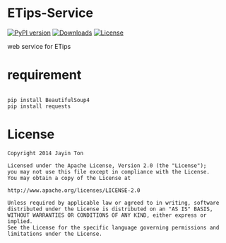 ETips-Service
===
[![PyPI version](https://badge.fury.io/py/ETipsService.svg)](http://badge.fury.io/py/ETipsService)
[![Downloads](https://pypip.in/download/ETipsService/badge.png)](https://pypi.python.org/pypi/ETipsService/)
[![License](https://pypip.in/license/ETipsService/badge.png)](https://pypi.python.org/pypi/ETipsService/)  

web service for ETips

requirement
===
```shell

pip install BeautifulSoup4
pip install requests
```


License
===
```
Copyright 2014 Jayin Ton

Licensed under the Apache License, Version 2.0 (the "License");
you may not use this file except in compliance with the License.
You may obtain a copy of the License at

http://www.apache.org/licenses/LICENSE-2.0

Unless required by applicable law or agreed to in writing, software
distributed under the License is distributed on an "AS IS" BASIS,
WITHOUT WARRANTIES OR CONDITIONS OF ANY KIND, either express or implied.
See the License for the specific language governing permissions and
limitations under the License.
```